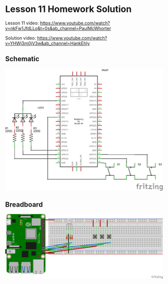 # Lesson 11 Homework Solution

Lesson 11 video:
https://www.youtube.com/watch?v=nkFw1JfdLLo&t=0s&ab_channel=PaulMcWhorter

Solution video:
https://www.youtube.com/watch?v=YHWj3m0jV3w&ab_channel=HankEhly


## Schematic

![Schematic](./images/schematic.png)

## Breadboard

![Breadboard](./images/breadboard.png)

